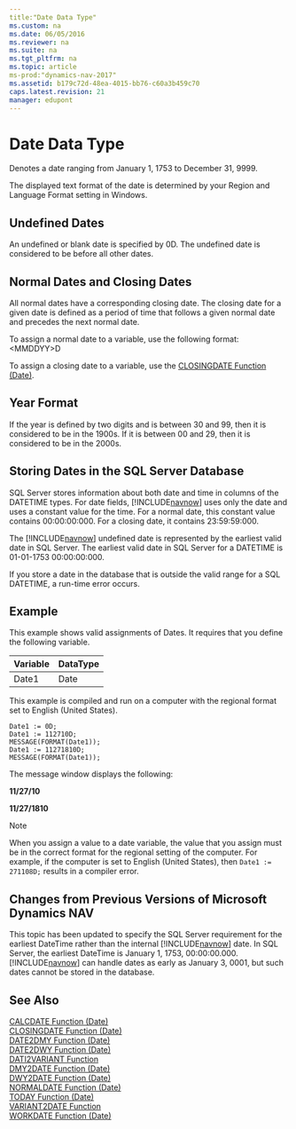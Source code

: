 ```yaml
---
title:"Date Data Type"
ms.custom: na
ms.date: 06/05/2016
ms.reviewer: na
ms.suite: na
ms.tgt_pltfrm: na
ms.topic: article
ms-prod:"dynamics-nav-2017"
ms.assetid: b179c72d-48ea-4015-bb76-c60a3b459c70
caps.latest.revision: 21
manager: edupont
---
```

# Date Data Type
Denotes a date ranging from January 1, 1753 to December 31, 9999.  
  
 The displayed text format of the date is determined by your Region and Language Format setting in Windows.  
  
## Undefined Dates  
 An undefined or blank date is specified by 0D. The undefined date is considered to be before all other dates.  
  
## Normal Dates and Closing Dates  
 All normal dates have a corresponding closing date. The closing date for a given date is defined as a period of time that follows a given normal date and precedes the next normal date.  
  
 To assign a normal date to a variable, use the following format: \<MMDDYY\>D  
  
 To assign a closing date to a variable, use the [CLOSINGDATE Function \(Date\)](CLOSINGDATE-Function--Date-.md).  
  
## Year Format  
 If the year is defined by two digits and is between 30 and 99, then it is considered to be in the 1900s. If it is between 00 and 29, then it is considered to be in the 2000s.  
  
## Storing Dates in the SQL Server Database  
 SQL Server stores information about both date and time in columns of the DATETIME types. For date fields, [!INCLUDE[navnow](includes/navnow_md.md)] uses only the date and uses a constant value for the time. For a normal date, this constant value contains 00:00:00:000. For a closing date, it contains 23:59:59:000.  
  
 The [!INCLUDE[navnow](includes/navnow_md.md)] undefined date is represented by the earliest valid date in SQL Server. The earliest valid date in SQL Server for a DATETIME is 01\-01\-1753 00:00:00:000.  
  
 If you store a date in the database that is outside the valid range for a SQL DATETIME, a run\-time error occurs.  
  
## Example  
 This example shows valid assignments of Dates. It requires that you define the following variable.  
  
|Variable|DataType|  
|--------------|--------------|  
|Date1|Date|  
  
 This example is compiled and run on a computer with the regional format set to English \(United States\).  
  
```  
Date1 := 0D;  
Date1 := 112710D;  
MESSAGE(FORMAT(Date1));  
Date1 := 11271810D;  
MESSAGE(FORMAT(Date1));  
```  
  
 The message window displays the following:  
  
 **11\/27\/10**  
  
 **11\/27\/1810**  
  
> [!NOTE]  
>  When you assign a value to a date variable, the value that you assign must be in the correct format for the regional setting of the computer. For example, if the computer is set to English \(United States\), then `Date1 := 271108D;` results in a compiler error.  
  
## Changes from Previous Versions of Microsoft Dynamics NAV  
 This topic has been updated to specify the SQL Server requirement for the earliest DateTime rather than the internal [!INCLUDE[navnow](includes/navnow_md.md)] date. In SQL Server, the earliest DateTime is January 1, 1753, 00:00:00.000. [!INCLUDE[navnow](includes/navnow_md.md)] can handle dates as early as January 3, 0001, but such dates cannot be stored in the database.  
  
## See Also  
 [CALCDATE Function \(Date\)](CALCDATE-Function--Date-.md)   
 [CLOSINGDATE Function \(Date\)](CLOSINGDATE-Function--Date-.md)   
 [DATE2DMY Function \(Date\)](DATE2DMY-Function--Date-.md)   
 [DATE2DWY Function \(Date\)](DATE2DWY-Function--Date-.md)   
 [DATI2VARIANT Function](DATI2VARIANT-Function.md)   
 [DMY2DATE Function \(Date\)](DMY2DATE-Function--Date-.md)   
 [DWY2DATE Function \(Date\)](DWY2DATE-Function--Date-.md)   
 [NORMALDATE Function \(Date\)](NORMALDATE-Function--Date-.md)   
 [TODAY Function \(Date\)](TODAY-Function--Date-.md)   
 [VARIANT2DATE Function](VARIANT2DATE-Function.md)   
 [WORKDATE Function \(Date\)](WORKDATE-Function--Date-.md)